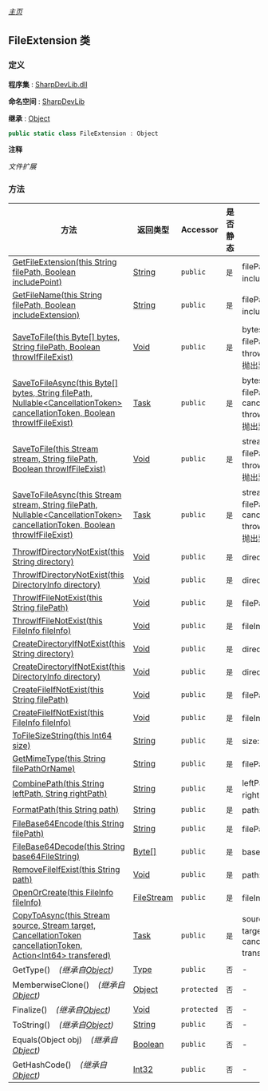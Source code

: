 ###### [主页](./Index.md "主页")

## FileExtension 类

### 定义

**程序集** : [SharpDevLib.dll](./SharpDevLib.assembly.md "SharpDevLib.dll")

**命名空间** : [SharpDevLib](./SharpDevLib.namespace.md "SharpDevLib")

**继承** : [Object](https://learn.microsoft.com/en-us/dotnet/api/system.object "Object")

``` csharp
public static class FileExtension : Object
```

**注释**

*文件扩展*


### 方法

|方法|返回类型|Accessor|是否静态|参数|
|---|---|---|---|---|
|[GetFileExtension(this String filePath, Boolean includePoint)](./SharpDevLib.FileExtension.GetFileExtension.thisString.Boolean.md "GetFileExtension(this String filePath, Boolean includePoint)")|[String](https://learn.microsoft.com/en-us/dotnet/api/system.string "String")|`public`|`是`|filePath:文件路径,文件名也可以<br>includePoint:是否包含"."|
|[GetFileName(this String filePath, Boolean includeExtension)](./SharpDevLib.FileExtension.GetFileName.thisString.Boolean.md "GetFileName(this String filePath, Boolean includeExtension)")|[String](https://learn.microsoft.com/en-us/dotnet/api/system.string "String")|`public`|`是`|filePath:文件路径<br>includeExtension:是否包含扩展名|
|[SaveToFile(this Byte[] bytes, String filePath, Boolean throwIfFileExist)](./SharpDevLib.FileExtension.SaveToFile.thisByte.String.Boolean.md "SaveToFile(this Byte[] bytes, String filePath, Boolean throwIfFileExist)")|[Void](https://learn.microsoft.com/en-us/dotnet/api/system.void "Void")|`public`|`是`|bytes:字节数组<br>filePath:文件路径<br>throwIfFileExist:当文件已存在时是否抛出异常,true-抛出异常,false-覆盖|
|[SaveToFileAsync(this Byte[] bytes, String filePath, Nullable\<CancellationToken\> cancellationToken, Boolean throwIfFileExist)](./SharpDevLib.FileExtension.SaveToFileAsync.thisByte.String.Nullable.CancellationToken.Boolean.md "SaveToFileAsync(this Byte[] bytes, String filePath, Nullable<CancellationToken> cancellationToken, Boolean throwIfFileExist)")|[Task](https://learn.microsoft.com/en-us/dotnet/api/system.threading.tasks.task "Task")|`public`|`是`|bytes:字节数组<br>filePath:文件路径<br>cancellationToken:cancellationToken<br>throwIfFileExist:当文件已存在时是否抛出异常,true-抛出异常,false-覆盖|
|[SaveToFile(this Stream stream, String filePath, Boolean throwIfFileExist)](./SharpDevLib.FileExtension.SaveToFile.thisStream.String.Boolean.md "SaveToFile(this Stream stream, String filePath, Boolean throwIfFileExist)")|[Void](https://learn.microsoft.com/en-us/dotnet/api/system.void "Void")|`public`|`是`|stream:流<br>filePath:文件路径<br>throwIfFileExist:当文件已存在时是否抛出异常,true-抛出异常,false-覆盖|
|[SaveToFileAsync(this Stream stream, String filePath, Nullable\<CancellationToken\> cancellationToken, Boolean throwIfFileExist)](./SharpDevLib.FileExtension.SaveToFileAsync.thisStream.String.Nullable.CancellationToken.Boolean.md "SaveToFileAsync(this Stream stream, String filePath, Nullable<CancellationToken> cancellationToken, Boolean throwIfFileExist)")|[Task](https://learn.microsoft.com/en-us/dotnet/api/system.threading.tasks.task "Task")|`public`|`是`|stream:流<br>filePath:文件路径<br>cancellationToken:cancellationToken<br>throwIfFileExist:当文件已存在时是否抛出异常,true-抛出异常,false-覆盖|
|[ThrowIfDirectoryNotExist(this String directory)](./SharpDevLib.FileExtension.ThrowIfDirectoryNotExist.thisString.md "ThrowIfDirectoryNotExist(this String directory)")|[Void](https://learn.microsoft.com/en-us/dotnet/api/system.void "Void")|`public`|`是`|directory:文件夹路径|
|[ThrowIfDirectoryNotExist(this DirectoryInfo directory)](./SharpDevLib.FileExtension.ThrowIfDirectoryNotExist.thisDirectoryInfo.md "ThrowIfDirectoryNotExist(this DirectoryInfo directory)")|[Void](https://learn.microsoft.com/en-us/dotnet/api/system.void "Void")|`public`|`是`|directory:文件夹路径|
|[ThrowIfFileNotExist(this String filePath)](./SharpDevLib.FileExtension.ThrowIfFileNotExist.thisString.md "ThrowIfFileNotExist(this String filePath)")|[Void](https://learn.microsoft.com/en-us/dotnet/api/system.void "Void")|`public`|`是`|filePath:文件路径|
|[ThrowIfFileNotExist(this FileInfo fileInfo)](./SharpDevLib.FileExtension.ThrowIfFileNotExist.thisFileInfo.md "ThrowIfFileNotExist(this FileInfo fileInfo)")|[Void](https://learn.microsoft.com/en-us/dotnet/api/system.void "Void")|`public`|`是`|fileInfo:文件信息|
|[CreateDirectoryIfNotExist(this String directory)](./SharpDevLib.FileExtension.CreateDirectoryIfNotExist.thisString.md "CreateDirectoryIfNotExist(this String directory)")|[Void](https://learn.microsoft.com/en-us/dotnet/api/system.void "Void")|`public`|`是`|directory:文件夹路径|
|[CreateDirectoryIfNotExist(this DirectoryInfo directory)](./SharpDevLib.FileExtension.CreateDirectoryIfNotExist.thisDirectoryInfo.md "CreateDirectoryIfNotExist(this DirectoryInfo directory)")|[Void](https://learn.microsoft.com/en-us/dotnet/api/system.void "Void")|`public`|`是`|directory:文件夹路径|
|[CreateFileIfNotExist(this String filePath)](./SharpDevLib.FileExtension.CreateFileIfNotExist.thisString.md "CreateFileIfNotExist(this String filePath)")|[Void](https://learn.microsoft.com/en-us/dotnet/api/system.void "Void")|`public`|`是`|filePath:文件路径|
|[CreateFileIfNotExist(this FileInfo fileInfo)](./SharpDevLib.FileExtension.CreateFileIfNotExist.thisFileInfo.md "CreateFileIfNotExist(this FileInfo fileInfo)")|[Void](https://learn.microsoft.com/en-us/dotnet/api/system.void "Void")|`public`|`是`|fileInfo:文件信息|
|[ToFileSizeString(this Int64 size)](./SharpDevLib.FileExtension.ToFileSizeString.thisInt64.md "ToFileSizeString(this Int64 size)")|[String](https://learn.microsoft.com/en-us/dotnet/api/system.string "String")|`public`|`是`|size:文件字节长度|
|[GetMimeType(this String filePathOrName)](./SharpDevLib.FileExtension.GetMimeType.thisString.md "GetMimeType(this String filePathOrName)")|[String](https://learn.microsoft.com/en-us/dotnet/api/system.string "String")|`public`|`是`|filePathOrName:文件名或路径|
|[CombinePath(this String leftPath, String rightPath)](./SharpDevLib.FileExtension.CombinePath.thisString.String.md "CombinePath(this String leftPath, String rightPath)")|[String](https://learn.microsoft.com/en-us/dotnet/api/system.string "String")|`public`|`是`|leftPath:左边路径<br>rightPath:右边路径|
|[FormatPath(this String path)](./SharpDevLib.FileExtension.FormatPath.thisString.md "FormatPath(this String path)")|[String](https://learn.microsoft.com/en-us/dotnet/api/system.string "String")|`public`|`是`|path:路径|
|[FileBase64Encode(this String filePath)](./SharpDevLib.FileExtension.FileBase64Encode.thisString.md "FileBase64Encode(this String filePath)")|[String](https://learn.microsoft.com/en-us/dotnet/api/system.string "String")|`public`|`是`|filePath:文件路径|
|[FileBase64Decode(this String base64FileString)](./SharpDevLib.FileExtension.FileBase64Decode.thisString.md "FileBase64Decode(this String base64FileString)")|[Byte\[\]](https://learn.microsoft.com/en-us/dotnet/api/system.byte[] "Byte\[\]")|`public`|`是`|base64FileString:base64格式字符串|
|[RemoveFileIfExist(this String path)](./SharpDevLib.FileExtension.RemoveFileIfExist.thisString.md "RemoveFileIfExist(this String path)")|[Void](https://learn.microsoft.com/en-us/dotnet/api/system.void "Void")|`public`|`是`|path:文件路径|
|[OpenOrCreate(this FileInfo fileInfo)](./SharpDevLib.FileExtension.OpenOrCreate.thisFileInfo.md "OpenOrCreate(this FileInfo fileInfo)")|[FileStream](https://learn.microsoft.com/en-us/dotnet/api/system.io.filestream "FileStream")|`public`|`是`|fileInfo:文件信息|
|[CopyToAsync(this Stream source, Stream target, CancellationToken cancellationToken, Action\<Int64\> transfered)](./SharpDevLib.FileExtension.CopyToAsync.thisStream.Stream.CancellationToken.Action.Int64.md "CopyToAsync(this Stream source, Stream target, CancellationToken cancellationToken, Action<Int64> transfered)")|[Task](https://learn.microsoft.com/en-us/dotnet/api/system.threading.tasks.task "Task")|`public`|`是`|source:原始流<br>target:目标流<br>cancellationToken:cancellationToken<br>transfered:传输回调(本次传输字节数)|
|GetType()&nbsp;&nbsp;&nbsp;&nbsp;*(继承自[Object](https://learn.microsoft.com/en-us/dotnet/api/system.object "Object"))*|[Type](https://learn.microsoft.com/en-us/dotnet/api/system.type "Type")|`public`|`否`|-|
|MemberwiseClone()&nbsp;&nbsp;&nbsp;&nbsp;*(继承自[Object](https://learn.microsoft.com/en-us/dotnet/api/system.object "Object"))*|[Object](https://learn.microsoft.com/en-us/dotnet/api/system.object "Object")|`protected`|`否`|-|
|Finalize()&nbsp;&nbsp;&nbsp;&nbsp;*(继承自[Object](https://learn.microsoft.com/en-us/dotnet/api/system.object "Object"))*|[Void](https://learn.microsoft.com/en-us/dotnet/api/system.void "Void")|`protected`|`否`|-|
|ToString()&nbsp;&nbsp;&nbsp;&nbsp;*(继承自[Object](https://learn.microsoft.com/en-us/dotnet/api/system.object "Object"))*|[String](https://learn.microsoft.com/en-us/dotnet/api/system.string "String")|`public`|`否`|-|
|Equals(Object obj)&nbsp;&nbsp;&nbsp;&nbsp;*(继承自[Object](https://learn.microsoft.com/en-us/dotnet/api/system.object "Object"))*|[Boolean](https://learn.microsoft.com/en-us/dotnet/api/system.boolean "Boolean")|`public`|`否`|-|
|GetHashCode()&nbsp;&nbsp;&nbsp;&nbsp;*(继承自[Object](https://learn.microsoft.com/en-us/dotnet/api/system.object "Object"))*|[Int32](https://learn.microsoft.com/en-us/dotnet/api/system.int32 "Int32")|`public`|`否`|-|


